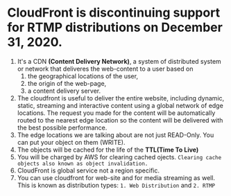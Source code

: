 # CloudFront is discontinuing support for RTMP distributions on December 31, 2020.

1. It's a CDN **(Content Delivery Network)**, a system of distributed system or network that deliveres the web-content to a user based on 
    1. the geographical locations of the user, 
    2. the origin of the web-page,
    3. a content delivery server.
2. The cloudfront is useful to deliver the entire website, including dynamic, static, streaming and interactive content using a global network of edge locations. The request you 
   made for the content will be automatically routed to the nearest edge location so the content will be delivered with the best possible performance.
3. The edge locations we are talking about are not just READ-Only. You can put your object on them (WRITE).
4. The objects will be cached for the life of the **TTL(Time To Live)**
5. You will be charged by AWS for clearing cached ojects. `Clearing cache objects also known as object invalidation.`
6. CloudFront is global service not a region specific.
7. You can use cloudfront for web-site and for media streaming as well. This is known as distribution types: `1. Web Distribution` and `2. RTMP`
